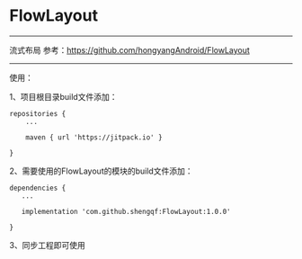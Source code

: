 # FlowLayout
------

流式布局
参考：https://github.com/hongyangAndroid/FlowLayout

------

使用：

1、项目根目录build文件添加：


    repositories {
        ...

        maven { url 'https://jitpack.io' }
        
    }




2、需要使用的FlowLayout的模块的build文件添加：

    dependencies {
       ...

       implementation 'com.github.shengqf:FlowLayout:1.0.0'

    }

3、同步工程即可使用




